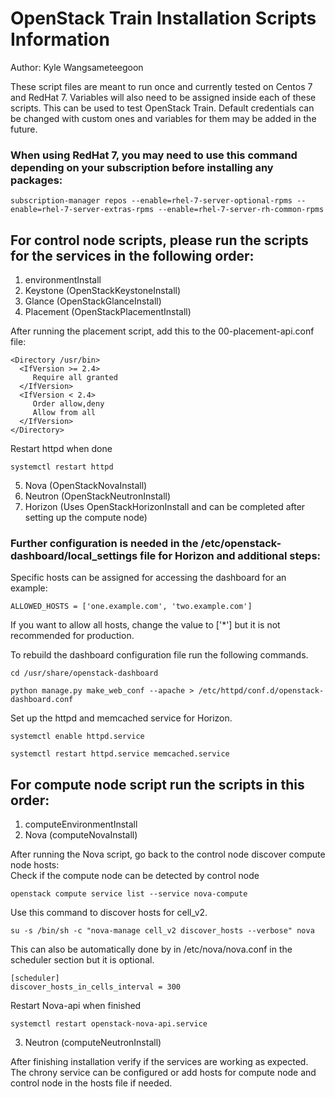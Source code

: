 # OpenStack Train Installation Scripts Information
Author: Kyle Wangsameteegoon

These script files are meant to run once and currently tested on Centos 7 and RedHat 7. Variables will also need to be assigned inside each of these scripts. This can be used to test OpenStack Train. Default credentials can be changed with custom ones and variables for them may be added in the future. 

### When using RedHat 7, you may need to use this command depending on your subscription before installing any packages:
```
subscription-manager repos --enable=rhel-7-server-optional-rpms --enable=rhel-7-server-extras-rpms --enable=rhel-7-server-rh-common-rpms
```
## For control node scripts, please run the scripts for the services in the following order:
1. environmentInstall
2. Keystone (OpenStackKeystoneInstall)
3. Glance (OpenStackGlanceInstall)
4. Placement (OpenStackPlacementInstall)

After running the placement script, add this to the 00-placement-api.conf file:
```
<Directory /usr/bin>
  <IfVersion >= 2.4>
     Require all granted
  </IfVersion>
  <IfVersion < 2.4>
     Order allow,deny
     Allow from all
  </IfVersion>
</Directory>
```
Restart httpd when done
```
systemctl restart httpd
```
5. Nova (OpenStackNovaInstall)
6. Neutron (OpenStackNeutronInstall)
7. Horizon (Uses OpenStackHorizonInstall and can be completed after setting up the compute node)

### Further configuration is needed in the /etc/openstack-dashboard/local_settings file for Horizon and additional steps:

Specific hosts can be assigned for accessing the dashboard for an example:
```
ALLOWED_HOSTS = ['one.example.com', 'two.example.com']
```
If you want to allow all hosts, change the value to ['*'] but it is not recommended for production.

To rebuild the dashboard configuration file run the following commands.
```
cd /usr/share/openstack-dashboard
```
```
python manage.py make_web_conf --apache > /etc/httpd/conf.d/openstack-dashboard.conf
```

Set up the httpd and memcached service for Horizon.
```
systemctl enable httpd.service
```
```
systemctl restart httpd.service memcached.service
```
## For compute node script run the scripts in this order:
1. computeEnvironmentInstall
2. Nova (computeNovaInstall)

After running the Nova script, go back to the control node discover compute node hosts: \
Check if the compute node can be detected by control node
```
openstack compute service list --service nova-compute
```
Use this command to discover hosts for cell_v2.
```
su -s /bin/sh -c "nova-manage cell_v2 discover_hosts --verbose" nova
```
This can also be automatically done by in /etc/nova/nova.conf in the scheduler section but it is optional.
```
[scheduler]
discover_hosts_in_cells_interval = 300
```
Restart Nova-api when finished
```
systemctl restart openstack-nova-api.service
```

3. Neutron (computeNeutronInstall)

After finishing installation verify if the services are working as expected. The chrony service can be configured or add hosts for compute node and control node in the hosts file if needed. 
